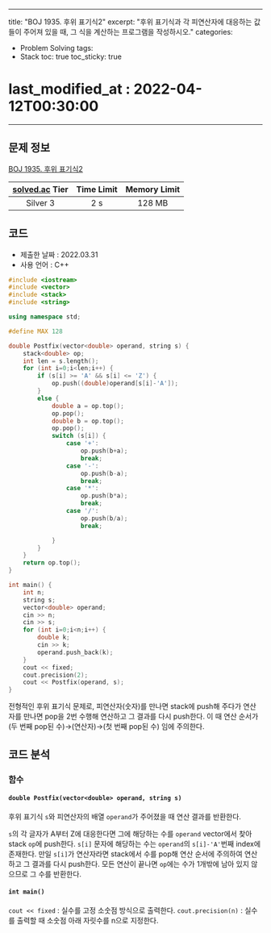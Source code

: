 

---
title: "BOJ 1935. 후위 표기식2"
excerpt: "후위 표기식과 각 피연산자에 대응하는 값들이 주어져 있을 때, 그 식을 계산하는 프로그램을 작성하시오."
categories: 
  - Problem Solving
tags:
  - Stack
toc: true
toc_sticky: true
# last_modified_at : 2022-04-12T00:30:00
---


## 문제 정보

[BOJ 1935. 후위 표기식2](https://www.acmicpc.net/problem/1935)

| [solved.ac](https://solved.ac) Tier | Time Limit | Memory Limit |
|:-----------------------------------:|:----------:|:------------:|
| Silver 3                            | 2 s        | 128 MB       |

## 코드
- 제출한 날짜 : 2022.03.31
- 사용 언어 : C++

```cpp
#include <iostream>
#include <vector>
#include <stack>
#include <string>

using namespace std;

#define MAX 128

double Postfix(vector<double> operand, string s) {
    stack<double> op;
    int len = s.length();
    for (int i=0;i<len;i++) {
        if (s[i] >= 'A' && s[i] <= 'Z') {
            op.push((double)operand[s[i]-'A']);
        }
        else {
            double a = op.top();
            op.pop();
            double b = op.top();
            op.pop();
            switch (s[i]) {
                case '+':
                    op.push(b+a);
                    break;
                case '-':
                    op.push(b-a);
                    break;
                case '*':
                    op.push(b*a);
                    break;
                case '/':
                    op.push(b/a);
                    break;

            }
        }
    }
    return op.top();
}

int main() {
    int n;
    string s;
    vector<double> operand;
    cin >> n;
    cin >> s;
    for (int i=0;i<n;i++) {
        double k;
        cin >> k;
        operand.push_back(k);
    }
    cout << fixed;
    cout.precision(2);
    cout << Postfix(operand, s);
}
```
전형적인 후위 표기식 문제로, 피연산자(숫자)를 만나면 stack에 push해 주다가 연산자를 만나면 pop을 2번 수행해 연산하고 그 결과를 다시 push한다. 이 때 연산 순서가 (두 번째 pop된 수)→(연산자)→(첫 번째 pop된 수) 임에 주의한다.

## 코드 분석


### 함수
#### `double Postfix(vector<double> operand, string s)`
후위 표기식 `s`와 피연산자의 배열 `operand`가 주어졌을 때 연산 결과를 반환한다.

`s`의 각 글자가 A부터 Z에 대응한다면 그에 해당하는 수를 `operand` vector에서 찾아 stack `op`에 push한다. `s[i]` 문자에 해당하는 수는 `operand`의 `s[i]-'A'`번째 index에 존재한다. 만일 `s[i]`가 연산자라면 stack에서 수를 pop해 연산 순서에 주의하여 연산하고 그 결과를 다시 push한다. 모든 연산이 끝나면 `op`에는 수가 1개밖에 남아 있지 않으므로 그 수를 반환한다.

#### `int main()`
`cout << fixed` : 실수를 고정 소숫점 방식으로 출력한다.
`cout.precision(n)` : 실수를 출력할 때 소숫점 아래 자릿수를 n으로 지정한다.
